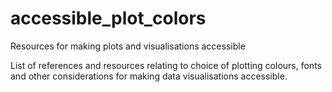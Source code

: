 # accessible_plot_colors
Resources for making plots and visualisations accessible

List of references and resources relating to choice of plotting colours, fonts and other 
considerations for making data visualisations accessible.

